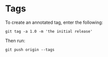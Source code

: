 # Tags
To create an annotated tag, enter the following:
```
git tag -a 1.0 -m 'the initial release'
```
Then run:
```
git push origin --tags
```
